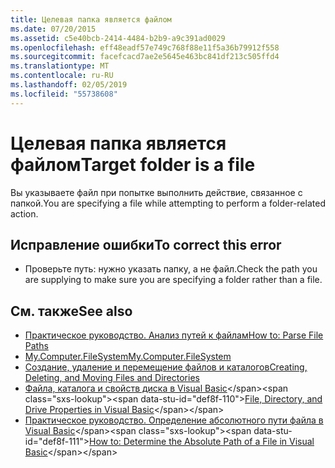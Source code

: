 ```yaml
---
title: Целевая папка является файлом
ms.date: 07/20/2015
ms.assetid: c5e40bcb-2414-4484-b2b9-a9c391ad0029
ms.openlocfilehash: eff48eadf57e749c768f88e11f5a36b79912f558
ms.sourcegitcommit: facefcacd7ae2e5645e463bc841df213c505ffd4
ms.translationtype: MT
ms.contentlocale: ru-RU
ms.lasthandoff: 02/05/2019
ms.locfileid: "55738608"
---
```

# <a name="target-folder-is-a-file"></a><span data-ttu-id="def8f-102">Целевая папка является файлом</span><span class="sxs-lookup"><span data-stu-id="def8f-102">Target folder is a file</span></span>
<span data-ttu-id="def8f-103">Вы указываете файл при попытке выполнить действие, связанное с папкой.</span><span class="sxs-lookup"><span data-stu-id="def8f-103">You are specifying a file while attempting to perform a folder-related action.</span></span>  
  
## <a name="to-correct-this-error"></a><span data-ttu-id="def8f-104">Исправление ошибки</span><span class="sxs-lookup"><span data-stu-id="def8f-104">To correct this error</span></span>  
  
-   <span data-ttu-id="def8f-105">Проверьте путь: нужно указать папку, а не файл.</span><span class="sxs-lookup"><span data-stu-id="def8f-105">Check the path you are supplying to make sure you are specifying a folder rather than a file.</span></span>  
  
## <a name="see-also"></a><span data-ttu-id="def8f-106">См. также</span><span class="sxs-lookup"><span data-stu-id="def8f-106">See also</span></span>
- [<span data-ttu-id="def8f-107">Практическое руководство. Анализ путей к файлам</span><span class="sxs-lookup"><span data-stu-id="def8f-107">How to: Parse File Paths</span></span>](../../visual-basic/developing-apps/programming/drives-directories-files/how-to-parse-file-paths.md)
- [<span data-ttu-id="def8f-108">My.Computer.FileSystem</span><span class="sxs-lookup"><span data-stu-id="def8f-108">My.Computer.FileSystem</span></span>](xref:Microsoft.VisualBasic.FileIO.FileSystem)
- [<span data-ttu-id="def8f-109">Создание, удаление и перемещение файлов и каталогов</span><span class="sxs-lookup"><span data-stu-id="def8f-109">Creating, Deleting, and Moving Files and Directories</span></span>](../../visual-basic/developing-apps/programming/drives-directories-files/creating-deleting-and-moving-files-and-directories.md)
- <span data-ttu-id="def8f-110">[Файла, каталога и свойств диска в Visual Basic](https://docs.microsoft.com/previous-versions/visualstudio/visual-studio-2010/as4xcs58(v=vs.100))</span><span class="sxs-lookup"><span data-stu-id="def8f-110">[File, Directory, and Drive Properties in Visual Basic](https://docs.microsoft.com/previous-versions/visualstudio/visual-studio-2010/as4xcs58(v=vs.100))</span></span>
- <span data-ttu-id="def8f-111">[Практическое руководство. Определение абсолютного пути файла в Visual Basic](https://docs.microsoft.com/previous-versions/visualstudio/visual-studio-2010/e00wt2d8(v=vs.100))</span><span class="sxs-lookup"><span data-stu-id="def8f-111">[How to: Determine the Absolute Path of a File in Visual Basic](https://docs.microsoft.com/previous-versions/visualstudio/visual-studio-2010/e00wt2d8(v=vs.100))</span></span>
